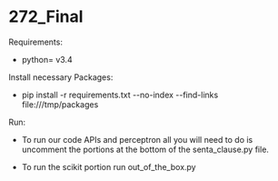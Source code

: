 # 272_Final

Requirements: 
* python= v3.4 

Install necessary Packages:
*  pip install -r requirements.txt --no-index --find-links file:///tmp/packages

Run: 
* To run our code APIs and perceptron all you will need to do is uncomment the portions at the bottom of the senta_clause.py file. 

* To run the scikit portion run out_of_the_box.py 
